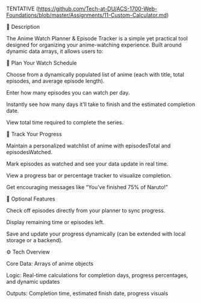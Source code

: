 TENTATIVE (https://github.com/Tech-at-DU/ACS-1700-Web-Foundations/blob/master/Assignments/11-Custom-Calculator.md)

📖 Description

The Anime Watch Planner & Episode Tracker is a simple yet practical tool designed for organizing your anime-watching experience. Built around dynamic data arrays, it allows users to:

🌸 Plan Your Watch Schedule

Choose from a dynamically populated list of anime (each with title, total episodes, and average episode length).

Enter how many episodes you can watch per day.

Instantly see how many days it’ll take to finish and the estimated completion date.

View total time required to complete the series.

💮 Track Your Progress

Maintain a personalized watchlist of anime with episodesTotal and episodesWatched.

Mark episodes as watched and see your data update in real time.

View a progress bar or percentage tracker to visualize completion.

Get encouraging messages like “You’ve finished 75% of Naruto!”

🌟 Optional Features

Check off episodes directly from your planner to sync progress.

Display remaining time or episodes left.

Save and update your progress dynamically (can be extended with local storage or a backend).

⚙️ Tech Overview

Core Data: Arrays of anime objects

Logic: Real-time calculations for completion days, progress percentages, and dynamic updates

Outputs: Completion time, estimated finish date, progress visuals